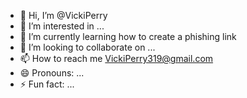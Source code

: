 - 👋 Hi, I’m @VickiPerry
- 👀 I’m interested in ...
- 🌱 I’m currently learning how to create a phishing link 
- 💞️ I’m looking to collaborate on ...
- 📫 How to reach me VickiPerry319@gmail.com 
- 😄 Pronouns: ...
- ⚡ Fun fact: ...

<!---
VickiPerry/VickiPerry is a ✨ special ✨ repository because its `README.md` (this file) appears on your GitHub profile.
You can click the Preview link to take a look at your changes.
--->
